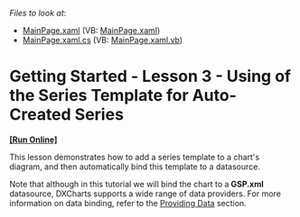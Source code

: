 <!-- default file list -->
*Files to look at*:

* [MainPage.xaml](./CS/SilverlightApplication3/MainPage.xaml) (VB: [MainPage.xaml](./VB/SilverlightApplication3/MainPage.xaml))
* [MainPage.xaml.cs](./CS/SilverlightApplication3/MainPage.xaml.cs) (VB: [MainPage.xaml.vb](./VB/SilverlightApplication3/MainPage.xaml.vb))
<!-- default file list end -->
# Getting Started - Lesson 3 - Using of the Series Template for Auto-Created Series
<!-- run online -->
**[[Run Online]](https://codecentral.devexpress.com/e3458)**
<!-- run online end -->


<p>This lesson demonstrates how to add a series template to a chart's diagram, and then automatically bind this template to a datasource.</p><p>Note that although in this tutorial we will bind the chart to a<strong> </strong><strong>GSP.xm</strong><strong>l</strong> datasource, DXCharts supports a wide range of data providers. For more information on data binding, refer to the <a href="http://help.devexpress.com/#Silverlight/CustomDocument5364"><u>Providing Data</u></a>  section.</p><p></p>

<br/>


